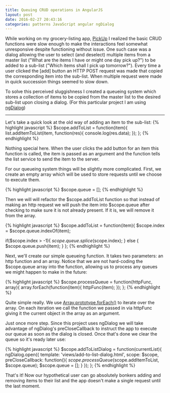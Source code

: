```yaml
---
title: Queuing CRUD operations in AngularJS
layout: post
date: 2016-02-27 20:43:16
categories: patterns JavaScript angular ngDialog
---
```


While working on my grocery-listing app, [PickUp](https://github.com/c-ro/PickUp) I realized the basic CRUD functions were slow enough to make the interactions feel somewhat unresponsive despite functioning without issue.  One such case was a dialog allowing the user to select (and deselect) multiple items from a master list ("What are the items I have or might one day pick up?") to be added to a sub-list ("Which items shall I pick up tomorrow?"). Every time a user clicked the [add] button an HTTP POST request was made that copied the corresponding item into the sub-list.  When multiple request were made in quick succession things seemed to slow down.

To solve this perceived sluggishness I created a queueing system which stores a collection of items to be copied from the master list to the desired sub-list upon closing a dialog.  (For this particular project I am using [ngDialog](https://github.com/likeastore/ngDialog))

___
Let's take a quick look at the old way of adding an item to the sub-list:
{% highlight  javascript %}
$scope.addToList = function(item){
  list.addItemToList(item, function(res){
    console.log(res.data);
  });
};
{% endhighlight %}

Nothing special here. When the user clicks the add button for an item this function is called, the item is passed as an argument and the function tells the list service to send the item to the server.

For our queueing system things will be slightly more complicated. First, we create an empty array which will be used to store requests until we choose to execute them.

{% highlight  javascript %}
$scope.queue = [];
{% endhighlight %}

Then we will will refactor the $scope.addToList function so that instead of making an http request we will push the item into $scope.queue after checking to make sure it is not already present.  If it is, we will remove it from the array.

{% highlight  javascript %}
$scope.addToList = function(item){
  $scope.index = $scope.queue.indexOf(item);

  if($scope.index > -1){
    $scope.queue.splice($scope.index);
  } else {
    $scope.queue.push(item);
  }
};
{% endhighlight %}

Next, we'll create our simple queueing function.  It takes two parameters: an http function and an array.  Notice that we are not hard-coding the $scope.queue array into the function, allowing us to process any queues we might happen to make in the future:

{% highlight javascript %}
$scope.processQueue = function(httpFunc, array){
  array.forEach(function(item){
    httpFunc(item);
  });
};
{% endhighlight %}

Quite simple really.  We use [Array.prototype.forEach()](https://developer.mozilla.org/en-US/docs/Web/JavaScript/Reference/Global_Objects/Array/forEach) to iterate over the array. On each iteration we call the function we passed in via httpFunc giving it the current object in the array as an argument.

Just once more step.  Since this project uses ngDialog we will take advantage of ngDialog's preCloseCallback to instruct the app to execute our queue as soon as the dialog is closed.  Once that's done we clear the queue so it's ready later use:

{% highlight javascript %}
$scope.addToListDialog = function(currentList){
  ngDialog.open({
    template: 'views/add-to-list-dialog.html',
    scope: $scope,
    preCloseCallback: function(){
      $scope.processQueue($scope.addItemToList, $scope.queue);
      $scope.queue = [];
    }
  });
};
{% endhighlight %}

That's it!  Now our hypothetical user can go absolutely bonkers adding and removing items to their list and the app doesn't make a single request until the last moment.